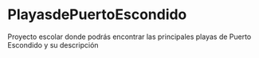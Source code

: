 # PlayasdePuertoEscondido
Proyecto escolar donde podrás encontrar las principales playas de Puerto Escondido y su descripción
